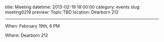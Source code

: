title: Meeting 
datetime: 2013-02-19 18:00:00
category: events
slug: meeting0219
preview: Topic TBD
location: Dearborn 212

---
When: February 19th, 6 PM

Where: Dearborn 212

